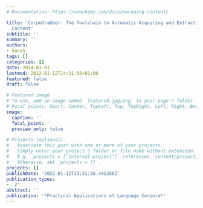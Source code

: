 ```yaml
---
# Documentation: https://wowchemy.com/docs/managing-content/

title: 'CorpoGrabber: The Toolchain to Automatic Acquiring and Extraction of the Website
  Content'
subtitle: ''
summary: ''
authors:
- kocon
tags: []
categories: []
date: 2014-01-01
lastmod: 2022-01-12T14:31:56+01:00
featured: false
draft: false

# Featured image
# To use, add an image named `featured.jpg/png` to your page's folder.
# Focal points: Smart, Center, TopLeft, Top, TopRight, Left, Right, BottomLeft, Bottom, BottomRight.
image:
  caption: ''
  focal_point: ''
  preview_only: false

# Projects (optional).
#   Associate this post with one or more of your projects.
#   Simply enter your project's folder or file name without extension.
#   E.g. `projects = ["internal-project"]` references `content/project/deep-learning/index.md`.
#   Otherwise, set `projects = []`.
projects: []
publishDate: '2022-01-12T13:31:56.442286Z'
publication_types:
- '2'
abstract: ''
publication: '*Practical Applications of Language Corpora*'
---
```

